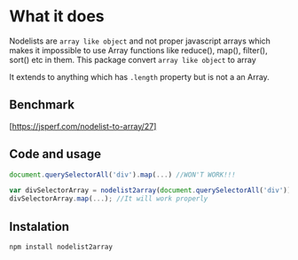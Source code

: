 # What it does

Nodelists are `array like object` and not proper javascript arrays which makes it impossible to use Array functions like reduce(), map(), filter(), sort() etc in them.
This package convert `array like object` to array

It extends to anything which has `.length` property but is not a an Array.

## Benchmark

[https://jsperf.com/nodelist-to-array/27]

## Code and usage

```javascript
document.querySelectorAll('div').map(...) //WON'T WORK!!!

var divSelectorArray = nodelist2array(document.querySelectorAll('div'))
divSelectorArray.map(...); //It will work properly
```

## Instalation

    npm install nodelist2array
